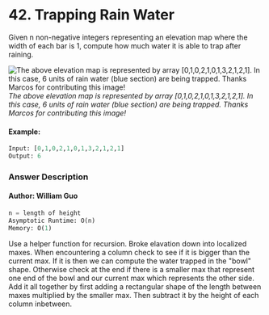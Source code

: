 # 42. Trapping Rain Water

Given n non-negative integers representing an elevation map where the width of each bar is 1, compute how much water it is able to trap after raining.

![The above elevation map is represented by array [0,1,0,2,1,0,1,3,2,1,2,1]. In this case, 6 units of rain water (blue section) are being trapped. Thanks Marcos for contributing this image!](https://assets.leetcode.com/uploads/2018/10/22/rainwatertrap.png)
*The above elevation map is represented by array [0,1,0,2,1,0,1,3,2,1,2,1]. In this case, 6 units of rain water (blue section) are being trapped. Thanks Marcos for contributing this image!*

#### Example:
```python
Input: [0,1,0,2,1,0,1,3,2,1,2,1]
Output: 6
```

### Answer Description
#### Author: William Guo
```python
n = length of height
Asymptotic Runtime: O(n)
Memory: O(1)
```

Use a helper function for recursion. Broke elavation down into localized maxes. When encountering a column check to see if it is bigger than the current max. If it is then we can compute the water trapped in the "bowl" shape. Otherwise check at the end if there is a smaller max that represent one end of the bowl and our current max which represents the other side. Add it all together by first adding a rectangular shape of the length between maxes multiplied by the smaller max. Then subtract it by the height of each column inbetween.
